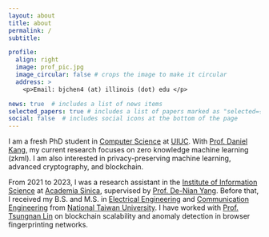 ```yaml
---
layout: about
title: about
permalink: /
subtitle: 

profile:
  align: right
  image: prof_pic.jpg
  image_circular: false # crops the image to make it circular
  address: >
    <p>Email: bjchen4 (at) illinois (dot) edu </p>

news: true  # includes a list of news items
selected_papers: true # includes a list of papers marked as "selected={true}"
social: false  # includes social icons at the bottom of the page
---
```


I am a fresh PhD student in [Computer Science](https://cs.illinois.edu/) at [UIUC](https://illinois.edu/). With [Prof. Daniel Kang](https://ddkang.github.io/), my current research focuses on zero knowledge machine learning (zkml). I am also interested in privacy-preserving machine learning, advanced cryptography, and blockchain.

From 2021 to 2023, I was a research assistant in the [Institute of Information Science](https://www.iis.sinica.edu.tw/en/index.html) at [Academia Sinica](https://www.sinica.edu.tw/en), supervised by [Prof. De-Nian Yang](https://homepage.iis.sinica.edu.tw/pages/dnyang/vita_en.html). Before that, I received my B.S. and M.S. in [Electrical Engineering](https://web.ee.ntu.edu.tw/eng/index.php) and [Communication Engineering](https://comm.ntu.edu.tw/en/) from [National Taiwan University](https://www.ntu.edu.tw/english/). I have worked with [Prof. Tsungnan Lin](https://www.ee.ntu.edu.tw/profile1.php?id=76) on blockchain scalability and anomaly detection in browser fingerprinting networks.
